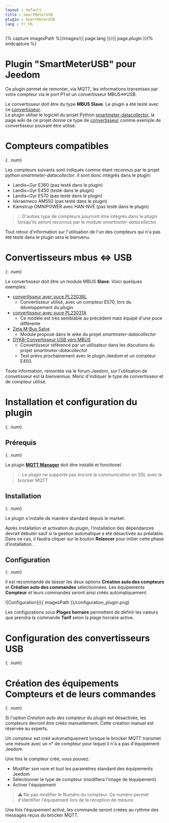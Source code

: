 ```yaml
---
layout : default
title : SmartMeterUSB
plugin : SmartMeterUSB
lang : fr_FR
---
```

{% capture imagesPath %}/images/{{ page.lang }}/{{ page.plugin }}{% endcapture %}
# Plugin "SmartMeterUSB" pour Jeedom

Ce plugin permet de remonter, via MQTT, les informations transmises par votre
compteur via le port P1 et un convertisseur MBUS<=>USB.

Le convertisseur doit être du type **MBUS Slave**. Le plugin a été testé avec
ce [convertisseur](https://fr.aliexpress.com/item/1005006212611801.html?spm=a2g0o.detail.pcDetailTopMoreOtherSeller.2.7aafXfI0XfI0dD&gps-id=pcDetailTopMoreOtherSeller&scm=1007.40050.354490.0&scm_id=1007.40050.354490.0&scm-url=1007.40050.354490.0&pvid=c8572017-9a80-4506-a93f-0c04706d9496&_t=gps-id:pcDetailTopMoreOtherSeller,scm-url:1007.40050.354490.0,pvid:c8572017-9a80-4506-a93f-0c04706d9496,tpp_buckets:668%232846%238107%231934&pdp_npi=4%40dis%21CHF%219.07%217.62%21%21%2110.44%218.77%21%402103871e17243213075876658ecc43%2112000036302876309%21rec%21CH%21748220648%21X&utparam-url=scene%3ApcDetailTopMoreOtherSeller%7Cquery_from%3A).   
Le plugin utilise le logiciel du projet Python [smartmeter-datacollector](https://github.com/scs/smartmeter-datacollector),
la page wiki de ce projet donne ce type de [convertisseur](https://zeta-eng.ch/produkte/interfaces/zeta-usb-interfaces/m-bus-slave/)
comme exemple de convertisseur pouvant être utilisé.

# Compteurs compatibles
{: .num}

Les compteurs suivants sont indiqués comme étant reconnus par le projet python
*smartmeter-datacollector*. Il sont donc intégrés dans le plugin:
* Landis+Gyr E360 (pas testé dans le plugin)
* Landis+Gyr E450 (testé dans le plugin)
* Landis+Gyr E570 (pas testé dans le plugin)
* Iskraemeco AM550 (pas testé dans le plugin)
* Kamstrup OMNIPOWER avec HAN-NVE (pas testé dans le plugin)

> :bulb: D'autres type de compteurs pourront être intégrés dans le plugin lorsqu'ils
seront reconnus par le module *smartmeter-datacollector*.

Tout retour d'information sur l'utilisation de l'un des compteurs qui n'a pas été
testé dans le plugin sera le bienvenu.

# Convertisseurs mbus <=> USB
{: .num}

Le convertisseur doit être un module MBUS **Slave**. Voici quelques exemples:

+ [convertisseur avec puce PL23036L](https://fr.aliexpress.com/item/1005006206253270.html)
  + Convertisseur utilisé, avec un compteur E570, lors du développement du plugin
+ [convertisseur avec puce PL23031A](https://fr.aliexpress.com/item/1005006212611801.html)
  + Ce modèle est très semblable au précédent mais équipé d'une puce différente
+ [Zeta M-Bus Salve](https://zeta-eng.ch/produkte/interfaces/zeta-usb-interfaces/m-bus-slave/)
  + Module proposé dans le wike du projet *smartmeter-datacollector*
+ [DYKB-Convertisseur USB vers MBUS](https://fr.aliexpress.com/item/1005004540180026.html)
  + Convertisseur référencé par un utilisateur dans les discutions du projet *smartmeter-datacollectot*
  + Test prévu prochainement avec le plugin Jeedom et un compteur E450.

Toute information, remontée via le forum Jeedom, sur l'utilisation de convetisseur est la bienvennue.
Meric d'indiquer le type de convertisseur et de compteur utilisé.

# Installation et configuration du plugin
{: .num}

## Prérequis
{: .num}

Le plugin [**MQTT Manager**](https://market.jeedom.com/index.php?v=d&p=market_display&id=4213)
doit être installé et fonctionel.

> :bulb: Le plugin ne supporte pas encore la communication en SSL avec le brocker MQTT

## Installation
{: .num}

Le plugin s'installe de manière standard depuis le market.

Après installation et activation du plugin, l’installation des dépendances devrait
débuter sauf si la gestion automatique a été désactivée au préalable. Dans ce cas,
il faudra cliquer sur le bouton **Relancer** pour initier cette phase d’installation.

## Configuration
{: .num}

Il est recommandé de laisser les deux options **Création auto des compteurs** et
**Création auto des commandes** sélectionnées. Les équipements **Compteur** et leurs
commandes seront ainsi créés automatiquement.

![Configuration]({{ imagesPath }}/configuration_plugin.png)

Les configurations sous **Plages horraire** permettent de définir les valeurs
que prendra la commande **Tarif** selon la plage horraire active. 

# Configuration des convertisseurs USB
{: .num}

# Création des équipements **Compteurs** et de leurs commandes
{: .num}

Si l'option *Création auto des compteur* du plugin est désactivée, les compteurs
devront être créés manuellement. Cette création manuel est réservée au experts.

Un compteur est créé automatiquement lorsque le brocker MQTT transmet une mesure
avec un n° de compteur pour lequel il n'a a pas d'équipement Jeedom.

Une fois le compteur créé, vous pouvez:
+ Modifier son nom et tout les paramètres standard des équipements Jeedom
+ Sélectionner le type de compteur (modifiera l'image de léquipement)
+ Activer l'équipement

> :warning: Ne pas modifier le Numéro du compteur. Ce numéro permet d'identifier l'équipement
  lors de la réception de mesure.

Une fois l'équipement activé, les commande seront créées au rythme des messages reçus du
brocker MQTT.
